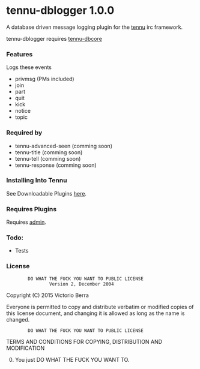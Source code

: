 # tennu-dblogger 1.0.0

A database driven message logging plugin for the [tennu](https://github.com/Tennu/tennu) irc framework.

tennu-dblogger requires [tennu-dbcore](https://github.com/LordWingZero/tennu-dbcore)


### Features

Logs these events
- privmsg (PMs included)
- join
- part
- quit
- kick
- notice
- topic

### Required by

- tennu-advanced-seen (comming soon)
- tennu-title (comming soon)
- tennu-tell (comming soon)
- tennu-response (comming soon)

### Installing Into Tennu

See Downloadable Plugins [here](https://tennu.github.io/plugins/).

### Requires Plugins
Requires [admin](https://tennu.github.io/plugins/admin).
 
### Todo:

- Tests
 
### License

            DO WHAT THE FUCK YOU WANT TO PUBLIC LICENSE
                    Version 2, December 2004

 Copyright (C) 2015 Victorio Berra

 Everyone is permitted to copy and distribute verbatim or modified
 copies of this license document, and changing it is allowed as long
 as the name is changed.

            DO WHAT THE FUCK YOU WANT TO PUBLIC LICENSE
   TERMS AND CONDITIONS FOR COPYING, DISTRIBUTION AND MODIFICATION

  0. You just DO WHAT THE FUCK YOU WANT TO.
